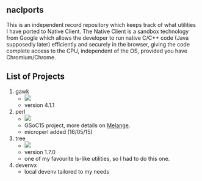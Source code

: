 naclports
---------

This is an independent record repository which keeps track of what utilities I have ported to Native Client. The Native Client is a sandbox technology from Google which allows the developer to run native C/C++ code (Java supposedly later) efficiently and securely in the browser, giving the code complete access to the CPU, independent of the OS, provided you have Chromium/Chrome.

List of Projects
----------------

1. gawk
    - <img src="https://img.shields.io/badge/status-complete-green.svg"/>
    - version 4.1.1
2. perl
    - <img src="https://img.shields.io/badge/status-incomplete-orange.svg"/>
    - GSoC15 project, more details on [Melange](https://www.google-melange.com/gsoc/project/details/google/gsoc2015/agaurav77/5649050225344512).
    - microperl added (16/05/15) 
3. tree
    - <img src="https://img.shields.io/badge/status-complete-green.svg"/>
    - version 1.7.0
    - one of my favourite ls-like utilities, so I had to do this one.
4. devenvx
    - local devenv tailored to my needs
